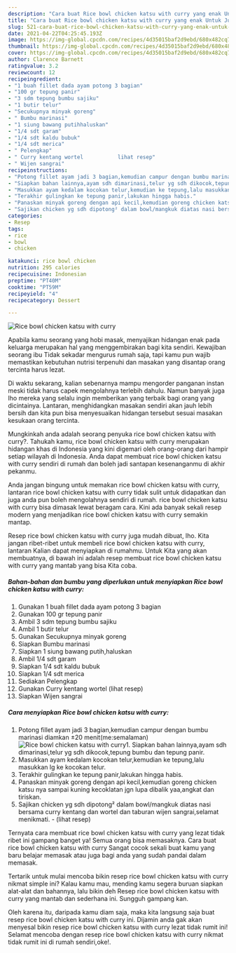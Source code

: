 ```yaml
---
description: "Cara buat Rice bowl chicken katsu with curry yang enak Untuk Jualan"
title: "Cara buat Rice bowl chicken katsu with curry yang enak Untuk Jualan"
slug: 521-cara-buat-rice-bowl-chicken-katsu-with-curry-yang-enak-untuk-jualan
date: 2021-04-22T04:25:45.193Z
image: https://img-global.cpcdn.com/recipes/4d35015baf2d9ebd/680x482cq70/rice-bowl-chicken-katsu-with-curry-foto-resep-utama.jpg
thumbnail: https://img-global.cpcdn.com/recipes/4d35015baf2d9ebd/680x482cq70/rice-bowl-chicken-katsu-with-curry-foto-resep-utama.jpg
cover: https://img-global.cpcdn.com/recipes/4d35015baf2d9ebd/680x482cq70/rice-bowl-chicken-katsu-with-curry-foto-resep-utama.jpg
author: Clarence Barnett
ratingvalue: 3.2
reviewcount: 12
recipeingredient:
- "1 buah fillet dada ayam potong 3 bagian"
- "100 gr tepung panir"
- "3 sdm tepung bumbu sajiku"
- "1 butir telur"
- "Secukupnya minyak goreng"
- " Bumbu marinasi"
- "1 siung bawang putihhaluskan"
- "1/4 sdt garam"
- "1/4 sdt kaldu bubuk"
- "1/4 sdt merica"
- " Pelengkap"
- " Curry kentang wortel           lihat resep"
- " Wijen sangrai"
recipeinstructions:
- "Potong fillet ayam jadi 3 bagian,kemudian campur dengan bumbu marinasi diamkan ±20 menit(me:semalaman)"
- "Siapkan bahan lainnya,ayam sdh dimarinasi,telur yg sdh dikocok,tepung bumbu dan tepung panir."
- "Masukkan ayam kedalam kocokan telur,kemudian ke tepung,lalu masukkan lg ke kocokan telur."
- "Terakhir gulingkan ke tepung panir,lakukan hingga habis."
- "Panaskan minyak goreng dengan api kecil,kemudian goreng chicken katsu nya sampai kuning kecoklatan jgn lupa dibalik yaa,angkat dan tiriskan."
- "Sajikan chicken yg sdh dipotong² dalam bowl/mangkuk diatas nasi bersama curry kentang dan wortel dan taburan wijen sangrai,selamat menikmati.           (lihat resep)"
categories:
- Resep
tags:
- rice
- bowl
- chicken

katakunci: rice bowl chicken 
nutrition: 295 calories
recipecuisine: Indonesian
preptime: "PT40M"
cooktime: "PT59M"
recipeyield: "4"
recipecategory: Dessert

---
```



![Rice bowl chicken katsu with curry](https://img-global.cpcdn.com/recipes/4d35015baf2d9ebd/680x482cq70/rice-bowl-chicken-katsu-with-curry-foto-resep-utama.jpg)

Apabila kamu seorang yang hobi masak, menyajikan hidangan enak pada keluarga merupakan hal yang menggembirakan bagi kita sendiri. Kewajiban seorang ibu Tidak sekadar mengurus rumah saja, tapi kamu pun wajib memastikan kebutuhan nutrisi terpenuhi dan masakan yang disantap orang tercinta harus lezat.

Di waktu  sekarang, kalian sebenarnya mampu mengorder panganan instan meski tidak harus capek mengolahnya terlebih dahulu. Namun banyak juga lho mereka yang selalu ingin memberikan yang terbaik bagi orang yang dicintainya. Lantaran, menghidangkan masakan sendiri akan jauh lebih bersih dan kita pun bisa menyesuaikan hidangan tersebut sesuai masakan kesukaan orang tercinta. 



Mungkinkah anda adalah seorang penyuka rice bowl chicken katsu with curry?. Tahukah kamu, rice bowl chicken katsu with curry merupakan hidangan khas di Indonesia yang kini digemari oleh orang-orang dari hampir setiap wilayah di Indonesia. Anda dapat membuat rice bowl chicken katsu with curry sendiri di rumah dan boleh jadi santapan kesenanganmu di akhir pekanmu.

Anda jangan bingung untuk memakan rice bowl chicken katsu with curry, lantaran rice bowl chicken katsu with curry tidak sulit untuk didapatkan dan juga anda pun boleh mengolahnya sendiri di rumah. rice bowl chicken katsu with curry bisa dimasak lewat beragam cara. Kini ada banyak sekali resep modern yang menjadikan rice bowl chicken katsu with curry semakin mantap.

Resep rice bowl chicken katsu with curry juga mudah dibuat, lho. Kita jangan ribet-ribet untuk membeli rice bowl chicken katsu with curry, lantaran Kalian dapat menyiapkan di rumahmu. Untuk Kita yang akan membuatnya, di bawah ini adalah resep membuat rice bowl chicken katsu with curry yang mantab yang bisa Kita coba.

<!--inarticleads1-->

##### Bahan-bahan dan bumbu yang diperlukan untuk menyiapkan Rice bowl chicken katsu with curry:

1. Gunakan 1 buah fillet dada ayam potong 3 bagian
1. Gunakan 100 gr tepung panir
1. Ambil 3 sdm tepung bumbu sajiku
1. Ambil 1 butir telur
1. Gunakan Secukupnya minyak goreng
1. Siapkan  Bumbu marinasi
1. Siapkan 1 siung bawang putih,haluskan
1. Ambil 1/4 sdt garam
1. Siapkan 1/4 sdt kaldu bubuk
1. Siapkan 1/4 sdt merica
1. Sediakan  Pelengkap
1. Gunakan  Curry kentang wortel           (lihat resep)
1. Siapkan  Wijen sangrai




<!--inarticleads2-->

##### Cara menyiapkan Rice bowl chicken katsu with curry:

1. Potong fillet ayam jadi 3 bagian,kemudian campur dengan bumbu marinasi diamkan ±20 menit(me:semalaman)
<img src="https://img-global.cpcdn.com/steps/3a1471e7f5eec421/160x128cq70/rice-bowl-chicken-katsu-with-curry-langkah-memasak-1-foto.jpg" alt="Rice bowl chicken katsu with curry">1. Siapkan bahan lainnya,ayam sdh dimarinasi,telur yg sdh dikocok,tepung bumbu dan tepung panir.
1. Masukkan ayam kedalam kocokan telur,kemudian ke tepung,lalu masukkan lg ke kocokan telur.
1. Terakhir gulingkan ke tepung panir,lakukan hingga habis.
1. Panaskan minyak goreng dengan api kecil,kemudian goreng chicken katsu nya sampai kuning kecoklatan jgn lupa dibalik yaa,angkat dan tiriskan.
1. Sajikan chicken yg sdh dipotong² dalam bowl/mangkuk diatas nasi bersama curry kentang dan wortel dan taburan wijen sangrai,selamat menikmati. -           (lihat resep)




Ternyata cara membuat rice bowl chicken katsu with curry yang lezat tidak ribet ini gampang banget ya! Semua orang bisa memasaknya. Cara buat rice bowl chicken katsu with curry Sangat cocok sekali buat kamu yang baru belajar memasak atau juga bagi anda yang sudah pandai dalam memasak.

Tertarik untuk mulai mencoba bikin resep rice bowl chicken katsu with curry nikmat simple ini? Kalau kamu mau, mending kamu segera buruan siapkan alat-alat dan bahannya, lalu bikin deh Resep rice bowl chicken katsu with curry yang mantab dan sederhana ini. Sungguh gampang kan. 

Oleh karena itu, daripada kamu diam saja, maka kita langsung saja buat resep rice bowl chicken katsu with curry ini. Dijamin anda gak akan menyesal bikin resep rice bowl chicken katsu with curry lezat tidak rumit ini! Selamat mencoba dengan resep rice bowl chicken katsu with curry nikmat tidak rumit ini di rumah sendiri,oke!.

